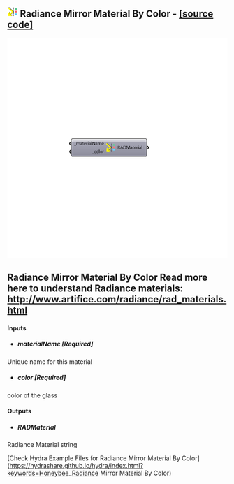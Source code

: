 ## ![](../../images/icons/Radiance_Mirror_Material_By_Color.png) Radiance Mirror Material By Color - [[source code]](https://github.com/ladybug-tools/honeybee-legacy/tree/master/src/Honeybee_Radiance%20Mirror%20Material%20By%20Color.py)

![](../../images/components/Radiance_Mirror_Material_By_Color.png)

Radiance Mirror Material By Color
 Read more here to understand Radiance materials: http://www.artifice.com/radiance/rad_materials.html
 -
 

#### Inputs
* ##### materialName [Required]
Unique name for this material
* ##### color [Required]
color of the glass

#### Outputs
* ##### RADMaterial
Radiance Material string


[Check Hydra Example Files for Radiance Mirror Material By Color](https://hydrashare.github.io/hydra/index.html?keywords=Honeybee_Radiance Mirror Material By Color)
